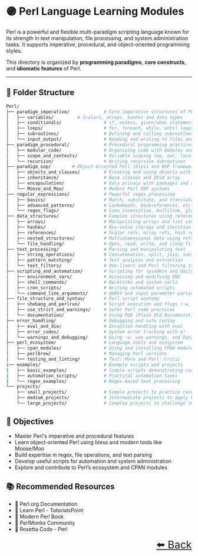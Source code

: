 # 🟣 Perl Language Learning Modules

Perl is a powerful and flexible multi-paradigm scripting language known for its strength in text manipulation, file processing, and system administration tasks. It supports imperative, procedural, and object-oriented programming styles.

This directory is organized by **programming paradigms**, **core constructs**, and **idiomatic features** of Perl.

---

## 📂 Folder Structure

```bash
Perl/
├── paradigm_imperative/             # Core imperative structures of Perl
│   ├── variables/         # Scalars, arrays, hashes and data types
│   ├── conditionals/                # if, unless, given/when statements
│   ├── loops/                       # for, foreach, while, until loops
│   ├── subroutines/                 # Defining and calling subroutines
│   └── input_output/                # Reading and writing to files and STDIN/STDOUT
├── paradigm_procedural/             # Procedural programming practices
│   ├── modular_code/                # Organizing code with modules and packages
│   ├── scope_and_contexts/          # Variable scoping (my, our, local) and contexts
│   └── recursion/                   # Writing recursive subroutines
├── paradigm_oop/        # Object-Oriented Perl (bless and OOP frameworks)
│   ├── objects_and_classes/         # Creating and using objects with bless
│   ├── inheritance/                 # Base classes and @ISA array
│   ├── encapsulation/               # Data privacy with packages and subs
│   └── Moose_and_Moo/               # Modern Perl OOP systems
├── regular_expressions/             # Powerful regex processing
│   ├── basics/                      # Match, substitute, and translate operators
│   ├── advanced_patterns/           # Lookaheads, backreferences, etc.
│   └── regex_flags/                 # Case insensitive, multiline, global flags
├── data_structures/                 # Complex structures using references
│   ├── arrays/                      # Manipulating arrays and list context
│   ├── hashes/                      # Key-value storage and iteration
│   ├── references/                  # Scalar refs, array refs, hash refs
│   ├── nested_structures/           # Multidimensional data using refs
│   └── file_handling/               # Open, read, write, and close files
├── text_processing/                 # Parsing and manipulating text
│   ├── string_operations/           # Concatenation, split, join, substr
│   ├── pattern_matching/            # Text analysis and extraction
│   └── text_filters/                # One-liners and Perl filtering tricks
├── scripting_and_automation/        # Scripting for sysadmin and daily tasks
│   ├── environment_vars/            # Accessing and modifying ENV
│   ├── shell_commands/              # Backticks and system calls
│   ├── cron_scripts/                # Writing automated scripts
│   └── command_line_arguments/      # @ARGV and input parameter parsing
├── file_structure_and_syntax/       # Perl script anatomy
│   ├── shebang_and_perlrun/         # Script execution and flags (-w, -T, -e)
│   ├── use_strict_and_warnings/     # Safer Perl code practices
│   └── documentation/               # Using POD (Plain Old Documentation)
├── error_handling/                  # Debugging and safe coding
│   ├── eval_and_die/                # Exception handling with eval
│   ├── error_codes/                 # System error tracking with $!
│   └── warnings_and_debugging/      # Using -w, use warnings, and Data::Dumper
├── perl_ecosystem/                  # Language tools and ecosystem
│   ├── cpan_modules/                # Using and installing CPAN modules
│   ├── perlbrew/                    # Managing Perl versions
│   └── testing_and_linting/         # Test::More and Perl::Critic
|── examples/                        # Example scripts and projects
|   ├── basic_examples/              # Simple scripts demonstrating core concepts
|   ├── automation_scripts/          # Practical automation tasks
|   └── regex_examples/              # Regex-based text processing
└── projects/
    ├── small_projects/              # Simple projects to practice concepts
    ├── medium_projects/             # Intermediate projects to apply knowledge
    └── large_projects/              # Complex projects to challenge skills


```
## 🎯 Objectives

- Master Perl's imperative and procedural features
- Learn object-oriented Perl using bless and modern tools like Moose/Moo
- Build expertise in regex, file operations, and text parsing
- Develop useful scripts for automation and system administration
- Explore and contribute to Perl’s ecosystem and CPAN modules

## 📚 Recommended Resources

- 🔗 Perl.org Documentation
- 🔗 Learn Perl - TutorialsPoint
- 🔗 Modern Perl Book
- 🔗 PerlMonks Community
- 🔗 Rosetta Code - Perl

<div align="right" style="font-size: 2em;">
    <a href="../README.md">⬅️ Back</a>
</div>